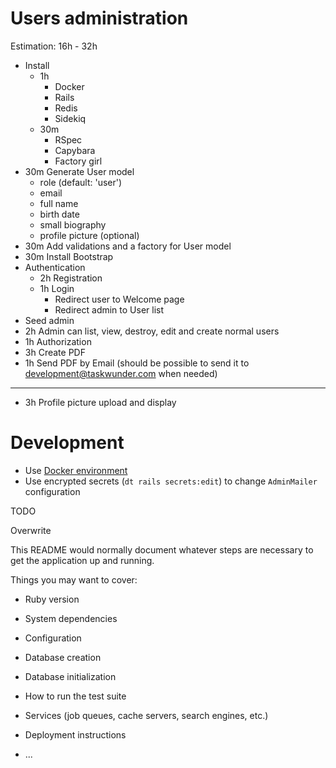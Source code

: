 Users administration
====================

Estimation: 16h - 32h

  * Install
    * 1h
      * Docker
      * Rails
      * Redis
      * Sidekiq
    * 30m
      * RSpec
      * Capybara
      * Factory girl
  * 30m Generate User model
    * role (default: 'user')
    * email
    * full name
    * birth date
    * small biography
    * profile picture (optional)
  * 30m Add validations and a factory for User model
  * 30m Install Bootstrap
  * Authentication
    * 2h Registration
    * 1h Login
      * Redirect user to Welcome page
      * Redirect admin to User list
  * Seed admin
  * 2h Admin can list, view, destroy, edit and create normal users
  * 1h Authorization
  * 3h Create PDF
  * 1h Send PDF by Email (should be possible to send it to [development@taskwunder.com](mailto:development@taskwunder.com) when needed)
* * *
  * 3h Profile picture upload and display

# Development

* Use [Docker environment](https://github.com/astyagun/docker-rails-development)
* Use encrypted secrets (`dt rails secrets:edit`) to change `AdminMailer` configuration

TODO

Overwrite

This README would normally document whatever steps are necessary to get the
application up and running.

Things you may want to cover:

* Ruby version

* System dependencies

* Configuration

* Database creation

* Database initialization

* How to run the test suite

* Services (job queues, cache servers, search engines, etc.)

* Deployment instructions

* ...
